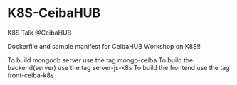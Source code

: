 # K8S-CeibaHUB
K8S Talk @CeibaHUB

Dockerfile and sample manifest for CeibaHUB Workshop on K8S!!

To build mongodb server use the tag mongo-ceiba
To build the backend(server) use the tag server-js-k8s
To build the frontend use the tag front-ceiba-k8s
